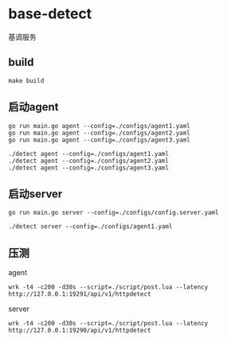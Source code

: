 # base-detect
基调服务

## build
```
make build
```

## 启动agent
```
go run main.go agent --config=./configs/agent1.yaml
go run main.go agent --config=./configs/agent2.yaml
go run main.go agent --config=./configs/agent3.yaml
```
```
./detect agent --config=./configs/agent1.yaml
./detect agent --config=./configs/agent2.yaml
./detect agent --config=./configs/agent3.yaml
```


## 启动server
```
go run main.go server --config=./configs/config.server.yaml
```
```
./detect server --config=./configs/agent1.yaml
```
## 压测
agent
```
wrk -t4 -c200 -d30s --script=./script/post.lua --latency http://127.0.0.1:19291/api/v1/httpdetect
```
server
```
wrk -t4 -c200 -d30s --script=./script/post.lua --latency http://127.0.0.1:19290/api/v1/httpdetect
```


